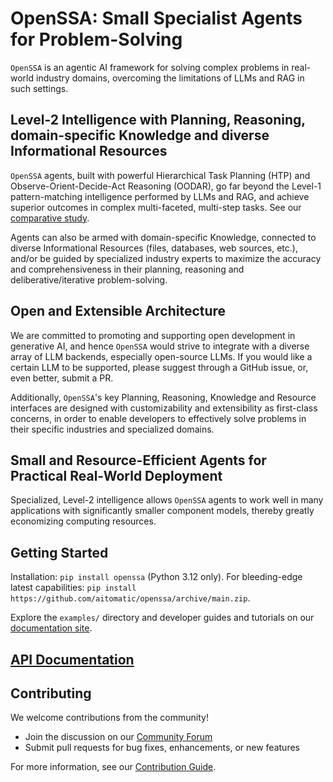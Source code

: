 <!-- markdownlint-disable MD013 MD043 -->

# OpenSSA: Small Specialist Agents for Problem-Solving

`OpenSSA` is an agentic AI framework for solving complex problems in real-world industry domains,
overcoming the limitations of LLMs and RAG in such settings.

## Level-2 Intelligence with Planning, Reasoning, domain-specific Knowledge and diverse Informational Resources

`OpenSSA` agents, built with powerful Hierarchical Task Planning (HTP) and Observe-Orient-Decide-Act Reasoning (OODAR),
go far beyond the Level-1 pattern-matching intelligence performed by LLMs and RAG, and achieve superior outcomes
in complex multi-faceted, multi-step tasks. See our [comparative study](https://arxiv.org/abs/2404.11792).

Agents can also be armed with domain-specific Knowledge, connected to diverse Informational Resources
(files, databases, web sources, etc.), and/or be guided by specialized industry experts
to maximize the accuracy and comprehensiveness in their planning, reasoning and deliberative/iterative problem-solving.

## Open and Extensible Architecture

We are committed to promoting and supporting open development in generative AI,
and hence `OpenSSA` would strive to integrate with a diverse array of LLM backends, especially open-source LLMs.
If you would like a certain LLM to be supported, please suggest through a GitHub issue, or, even better, submit a PR.

Additionally, `OpenSSA`'s key Planning, Reasoning, Knowledge and Resource interfaces
are designed with customizability and extensibility as first-class concerns,
in order to enable developers to effectively solve problems in their specific industries and specialized domains.

## Small and Resource-Efficient Agents for Practical Real-World Deployment

Specialized, Level-2 intelligence allows `OpenSSA` agents to work well in many applications
with significantly smaller component models, thereby greatly economizing computing resources.

## Getting Started

Installation: `pip install openssa` (Python 3.12 only).
For bleeding-edge latest capabilities: `pip install https://github.com/aitomatic/openssa/archive/main.zip`.

Explore the `examples/` directory and developer guides and tutorials on our [documentation site](https://aitomatic.github.io/openssa).

## [API Documentation](https://aitomatic.github.io/openssa/modules)

## Contributing

We welcome contributions from the community!

- Join the discussion on our [Community Forum](https://github.com/aitomatic/openssa/discussions)
- Submit pull requests for bug fixes, enhancements, or new features

For more information, see our [Contribution Guide](CONTRIBUTING.md).
